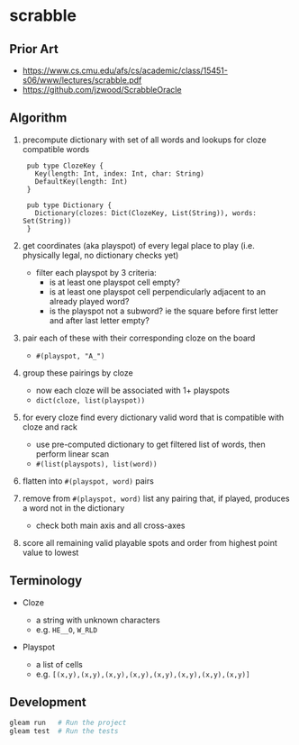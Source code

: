 # scrabble

## Prior Art

- https://www.cs.cmu.edu/afs/cs/academic/class/15451-s06/www/lectures/scrabble.pdf
- https://github.com/jzwood/ScrabbleOracle

## Algorithm

1. precompute dictionary with set of all words and lookups for cloze compatible
   words

        pub type ClozeKey {
          Key(length: Int, index: Int, char: String)
          DefaultKey(length: Int)
        }

        pub type Dictionary {
          Dictionary(clozes: Dict(ClozeKey, List(String)), words: Set(String))
        }

2. get coordinates (aka playspot) of every legal place to play (i.e. physically
   legal, no dictionary checks yet)
   - filter each playspot by 3 criteria:
     - is at least one playspot cell empty?
     - is at least one playspot cell perpendicularly adjacent to an already
       played word?
     - is the playspot not a subword? ie the square before first letter and
       after last letter empty?
3. pair each of these with their corresponding cloze on the board
   - `#(playspot, "A_")`
4. group these pairings by cloze
   - now each cloze will be associated with 1+ playspots
   - `dict(cloze, list(playspot))`
5. for every cloze find every dictionary valid word that is compatible with
   cloze and rack
   - use pre-computed dictionary to get filtered list of words, then perform
     linear scan
   - `#(list(playspots), list(word))`
6. flatten into `#(playspot, word)` pairs
7. remove from `#(playspot, word)` list any pairing that, if played, produces a
   word not in the dictionary
   - check both main axis and all cross-axes
8. score all remaining valid playable spots and order from highest point value
   to lowest

## Terminology

- Cloze
  - a string with unknown characters
  - e.g. `HE__O`, `W_RLD`

- Playspot
  - a list of cells
  - e.g. `[(x,y),(x,y),(x,y),(x,y),(x,y),(x,y),(x,y),(x,y)]`

## Development

```sh
gleam run   # Run the project
gleam test  # Run the tests
```
